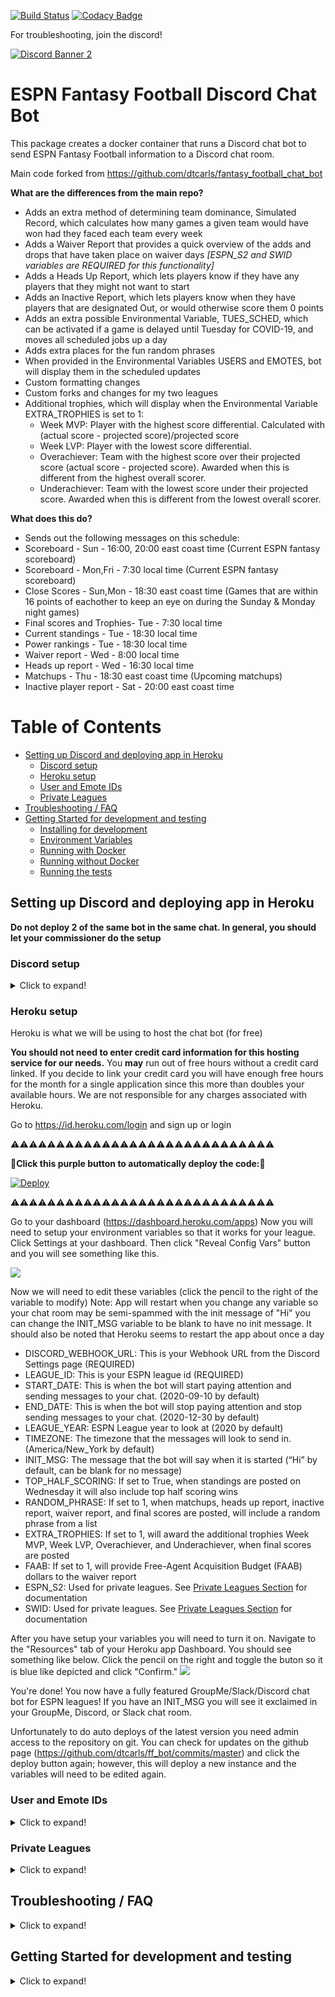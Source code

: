 [![Build Status](https://travis-ci.com/dtcarls/fantasy_football_chat_bot.svg?branch=master)](https://travis-ci.com/dtcarls/fantasy_football_chat_bot)
[![Codacy Badge](https://api.codacy.com/project/badge/Grade/d8506396005d48d1a52dee114f2c05ae)](https://www.codacy.com/app/dtcarls/ff_bot?utm_source=github.com&amp;utm_medium=referral&amp;utm_content=dtcarls/ff_bot&amp;utm_campaign=Badge_Grade)

For troubleshooting, join the discord!

[![Discord Banner 2](https://discordapp.com/api/guilds/878995504225218620/widget.png?style=banner2)](https://discord.gg/bkShnqTTP8)

# ESPN Fantasy Football Discord Chat Bot

This package creates a docker container that runs a Discord chat bot to send ESPN Fantasy Football information to a Discord chat room.

Main code forked from https://github.com/dtcarls/fantasy_football_chat_bot

**What are the differences from the main repo?**

- Adds an extra method of determining team dominance, Simulated Record, which calculates how many games a given team would have won had they faced each team every week
- Adds a Waiver Report that provides a quick overview of the adds and drops that have taken place on waiver days *[ESPN_S2 and SWID variables are REQUIRED for this functionality]*
- Adds a Heads Up Report, which lets players know if they have any players that they might not want to start
- Adds an Inactive Report, which lets players know when they have players that are designated Out, or would otherwise score them 0 points
- Adds an extra possible Environmental Variable, TUES_SCHED, which can be activated if a game is delayed until Tuesday for COVID-19, and moves all scheduled jobs up a day
- Adds extra places for the fun random phrases
- When provided in the Environmental Variables USERS and EMOTES, bot will display them in the scheduled updates
- Custom formatting changes
- Custom forks and changes for my two leagues
- Additional trophies, which will display when the Environmental Variable EXTRA_TROPHIES is set to 1:
  - Week MVP: Player with the highest score differential. Calculated with (actual score - projected score)/projected score
  - Week LVP: Player with the lowest score differential.
  - Overachiever: Team with the highest score over their projected score (actual score - projected score). Awarded when this is different from the highest overall scorer.
  - Underachiever: Team with the lowest score under their projected score. Awarded when this is different from the lowest overall scorer.


**What does this do?**

- Sends out the following messages on this schedule:
- Scoreboard - Sun - 16:00, 20:00 east coast time (Current ESPN fantasy scoreboard)
- Scoreboard - Mon,Fri - 7:30 local time (Current ESPN fantasy scoreboard)
- Close Scores - Sun,Mon - 18:30 east coast time (Games that are within 16 points of eachother to keep an eye on during the Sunday & Monday night games)
- Final scores and Trophies- Tue - 7:30 local time
- Current standings - Tue - 18:30 local time
- Power rankings - Tue - 18:30 local time
- Waiver report - Wed - 8:00 local time
- Heads up report - Wed - 16:30 local time
- Matchups - Thu - 18:30 east coast time (Upcoming matchups)
- Inactive player report - Sat - 20:00 east coast time

Table of Contents
=================

  * [Setting up Discord and deploying app in Heroku](#setting-up-discord-and-deploying-app-in-heroku)
     * [Discord setup](#discord-setup)
     * [Heroku setup](#heroku-setup)
     * [User and Emote IDs](#user-and-emote-ids)
     * [Private Leagues](#private-leagues)
  * [Troubleshooting / FAQ](#troubleshooting--faq)
  * [Getting Started for development and testing](#getting-started-for-development-and-testing)
     * [Installing for development](#installing-for-development)
     * [Environment Variables](#environment-variables)
     * [Running with Docker](#running-with-docker)
     * [Running without Docker](#running-without-docker)
     * [Running the tests](#running-the-tests)

## Setting up Discord and deploying app in Heroku

**Do not deploy 2 of the same bot in the same chat. In general, you should let your commissioner do the setup**

### Discord setup
 <details>
  <summary>Click to expand!</summary>

Log into or create a discord account

Go to or create a discord server to receive messages in

Open the server settings

![](https://i.imgur.com/bDk2ttJ.png)

Go to Webhooks

![](https://i.imgur.com/mfFHGbT.png)

Create a webhook, give it a name and pick which channel to receive messages in

![](https://i.imgur.com/NAJLv6D.png)

Save the "Webhook URL" on this page

![](https://i.imgur.com/U4MKZSY.png)
</details>

### Heroku setup

Heroku is what we will be using to host the chat bot (for free)

**You should not need to enter credit card information for this hosting service for our needs.**
You **may** run out of free hours without a credit card linked. If you decide to link your credit card you will have enough free hours for the month for a single application since this more than doubles your available hours. We are not responsible for any charges associated with Heroku.

Go to https://id.heroku.com/login and sign up or login


:warning::warning::warning::warning::warning::warning::warning::warning::warning::warning::warning::warning::warning::warning::warning::warning::warning::warning::warning::warning::warning::warning::warning::warning::warning::warning::warning::warning::warning:

:rotating_light:**Click this purple button to automatically deploy the code:**:rotating_light:

[![Deploy](https://www.herokucdn.com/deploy/button.svg)](https://heroku.com/deploy)

:warning::warning::warning::warning::warning::warning::warning::warning::warning::warning::warning::warning::warning::warning::warning::warning::warning::warning::warning::warning::warning::warning::warning::warning::warning::warning::warning::warning::warning:

Go to your dashboard (https://dashboard.heroku.com/apps)
Now you will need to setup your environment variables so that it works for your league. Click Settings at your dashboard. Then click "Reveal Config Vars" button and you will see something like this.

![](https://i.imgur.com/7a1V6v8.png)

Now we will need to edit these variables (click the pencil to the right of the variable to modify)
Note: App will restart when you change any variable so your chat room may be semi-spammed with the init message of "Hi" you can change the INIT_MSG variable to be blank to have no init message. It should also be noted that Heroku seems to restart the app about once a day

- DISCORD_WEBHOOK_URL: This is your Webhook URL from the Discord Settings page (REQUIRED)
- LEAGUE_ID: This is your ESPN league id (REQUIRED)
- START_DATE: This is when the bot will start paying attention and sending messages to your chat. (2020-09-10 by default)
- END_DATE: This is when the bot will stop paying attention and stop sending messages to your chat. (2020-12-30 by default)
- LEAGUE_YEAR: ESPN League year to look at (2020 by default)
- TIMEZONE: The timezone that the messages will look to send in. (America/New_York by default)
- INIT_MSG: The message that the bot will say when it is started (“Hi” by default, can be blank for no message)
- TOP_HALF_SCORING: If set to True, when standings are posted on Wednesday it will also include top half scoring wins
- RANDOM_PHRASE: If set to 1, when matchups, heads up report, inactive report, waiver report, and final scores are posted, will include a random phrase from a list
- EXTRA_TROPHIES: If set to 1, will award the additional trophies Week MVP, Week LVP, Overachiever, and Underachiever, when final scores are posted
- FAAB: If set to 1, will provide Free-Agent Acquisition Budget (FAAB) dollars to the waiver report
- ESPN_S2: Used for private leagues. See [Private Leagues Section](#private-leagues) for documentation
- SWID: Used for private leagues. See [Private Leagues Section](#private-leagues) for documentation

After you have setup your variables you will need to turn it on. Navigate to the "Resources" tab of your Heroku app Dashboard.
You should see something like below. Click the pencil on the right and toggle the buton so it is blue like depicted and click "Confirm."
![](https://i.imgur.com/J6bpV2I.png)

You're done! You now have a fully featured GroupMe/Slack/Discord chat bot for ESPN leagues! If you have an INIT_MSG you will see it exclaimed in your GroupMe, Discord, or Slack chat room.

Unfortunately to do auto deploys of the latest version you need admin access to the repository on git. You can check for updates on the github page (https://github.com/dtcarls/ff_bot/commits/master) and click the deploy button again; however, this will deploy a new instance and the variables will need to be edited again.

### User and Emote IDs

<details>
  <summary>Click to expand!</summary>

If you're using Discord and would like to go to the effort, you can provide lists of your Discord user and emote IDs in the Environment Variables.

- USERS: List of Discord user IDs, comma separated, in the format of \<@[ID 1 HERE]\>,\<@[ID 2 HERE]\>,etc.
- EMOTES: List of Discord emote IDs, comma separated, in the format of \<:[Emote shortcut]:[Emote ID]\>,\<:[Emote shortcut]:[Emote ID]\>,etc.

Replace the [ ] and the content within with the IDs.

To get IDs, first enable Developer Mode in Discord's Advanced settings.

For Users, just right click the user in the server list and select "Copy ID". User IDs must go in the order of the teams in the league.

Emotes MUST be from the server-specific list. To get the ID, say '\\:[Emote shortcut]:' in any text channel and copy the text that appears.

Both the Users and Emotes lists need to go in order that the teams joined your league. On your league page, go to League -> Members, which will give you a list of teams in this order. Additionally, each team has a team ID that reflects this order. You can visit each team page to make sure your order is correct. If you have deleted a team in the past, then that number does not get reused and you will need to leave their entry in the list blank, with nothing between the commas. For instance, if Team 2 was deleted your list would look like: "ID1,,ID3,..."

 </details>

### Private Leagues

<details>
  <summary>Click to expand!</summary>

For private league you will need to get your swid and espn_s2.
You can find these two values after logging into your espn fantasy football account on espn's website.
(Chrome Browser)
Right click anywhere on the website and click inspect option.
From there click Application on the top bar.
On the left under Storage section click Cookies then http://fantasy.espn.com.
From there you should be able to find your swid and espn_s2 variables and values.

There is a new **Experimental (may not work)** option to use a username and password for espn to access private leagues instead of having to use swid and s2.

</details>

## Troubleshooting / FAQ

<details>
  <summary>Click to expand!</summary>

**League must be full.**

The bot isn't working
Did you miss a step in the instructions? Try doing it from scratch again. If still no luck, open an issue (https://github.com/dtcarls/fantasy_football_chat_bot/issues) so the answer can be shared with others.

How are power ranks calculated?
They are calculated using 2 step dominance, as well as a combination of points scored and margin of victory. Weighted 80/15/5 respectively. I wouldn't so much pay attention to the actual number but more of the gap between teams. Full source of the calculations can be seen here: https://github.com/cwendt94/ff-espn-api/commit/61f8a34de5c42196ba0b1552aa25282297f070c5

Is there a version of this for Yahoo/CBS/NFL/[insert other site]?
No, this would require a significant rework for other sites.

I'm not getting the init message
Are you sure you flipped the switch in Heroku to activate the worker (the toggle should be blue)? The other common mistake is misconfigured environment variables.

I keep getting the init message
Remove your init message and it will stop. The init message is really for first setup to ensure it is working.

How do I set another timezone?
Specify your variable https://en.wikipedia.org/wiki/List_of_tz_database_time_zones#List

Is there a version of this for Messenger/WhatsApp/[insert other chat]?
No, but I am open to pull requests implementing their API for additional cross platform support.
</details>

## Getting Started for development and testing

<details>
  <summary>Click to expand!</summary>

These instructions will get you a copy of the project up and running
on your local machine for development and testing purposes.

### Installing for development
With Docker:
```bash
git clone https://github.com/dtcarls/ff_bot

cd ff_bot

docker build -t ff_bot .
```

Without Docker:

```bash
git clone https://github.com/dtcarls/ff_bot

cd ff_bot

python3 setup.py install
```

### Environment Variables

- DISCORD_WEBHOOK_URL: This is your Webhook URL from the Discord Settings page (REQUIRED IF USING DISCORD)
- LEAGUE_ID: This is your ESPN league id (REQUIRED)
- START_DATE: This is when the bot will start paying attention and sending messages to your chat. (2020-09-10 by default)
- END_DATE: This is when the bot will stop paying attention and stop sending messages to your chat. (2020-12-30 by default)
- LEAGUE_YEAR: ESPN League year to look at (2020 by default)
- TIMEZONE: The timezone that the messages will look to send in. (America/New_York by default)
- INIT_MSG: The message that the bot will say when it is started (“Hi” by default, can be blank for no message)
- TOP_HALF_SCORING: If set to True, when standings are posted on Wednesday it will also include top half scoring wins
- RANDOM_PHRASE: If set to 1, when matchups, heads up report, inactive report, waiver report, and final scores are posted, will include a random phrase from a list
- EXTRA_TROPHIES: If set to 1, will award the additional trophies Week MVP, Week LVP, Overachiever, and Underachiever, when final scores are posted
- TUES_SCHED: If set to 1, will move updates accordingly for a COVID delayed game to Tuesday
- FAAB: If set to 1, will provide Free-Agent Acquisition Budget (FAAB) dollars to the waiver report
- ESPN_S2: Used for private leagues. See [Private Leagues Section](#private-leagues) for documentation
- SWID: Used for private leagues. See [Private Leagues Section](#private-leagues) for documentation
- USERS: List of Discord user IDs, comma separated, in the format of \<@[-ID 1 HERE-]\>,\<@[-ID 2 HERE-]\>,etc.
- EMOTES: List of Discord emote IDs, comma separated, in the format of \<:[-Emote shortcut-]:[-Emote ID-]\>,\<:[-Emote shortcut-]:[-Emote ID-]\>,etc.

### Running with Docker

```bash
>>> export DISCORD_WEBHOOK_URL=[enter your Webhook URL]
>>> export LEAGUE_ID=[enter ESPN league ID]
>>> export LEAGUE_YEAR=[enter league year]
>>> cd ff_bot
>>> docker run --rm=True \
-e DISCORD_WEBHOOK_URL=$DISCORD_WEBHOOK_URL \
-e LEAGUE_ID=$LEAGUE_ID \
-e LEAGUE_YEAR=$LEAGUE_YEAR \
ff_bot
```

### Running without Docker

```bash
>>> export DISCORD_WEBHOOK_URL=[enter your Webhook URL]
>>> export LEAGUE_ID=[enter ESPN league ID]
>>> export LEAGUE_YEAR=[enter league year]
>>> cd ff_bot
>>> python3 ff_bot/ff_bot.py
```

### Running the tests

Automated tests for this package are included in the `tests` directory. After installation,
you can run these tests by changing the directory to the `ff_bot` directory and running the following:

```python3
python3 setup.py test
```
</details>
